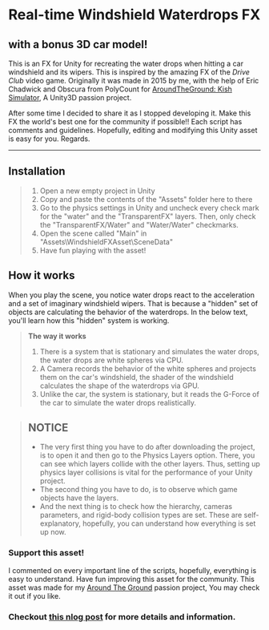 Real-time Windshield Waterdrops FX
===================
with a bonus 3D car model!
-------------
This is an FX for Unity for recreating the water drops when hitting a car windshield and its wipers.
This is inspired by the amazing FX of the *Drive Club* video game. Originally it was made in 2015 by me, with the help of Eric Chadwick and Obscura from PolyCount for [AroundTheGround: Kish Simulator](http://AroundTheGround.tk), A Unity3D passion project.

After some time I decided to share it as I stopped developing it. Make this FX the world's best one for the community if possible!!
Each script has comments and guidelines. Hopefully, editing and modifying this Unity asset is easy for you. Regards.

----------

Installation
-------------
> 1. Open a new empty project in Unity
> 2. Copy and paste the contents of the "Assets" folder here to there
> 3. Go to the physics settings in Unity and uncheck every check mark for the "water" and the "TransparentFX" layers. Then, only check the "TransparentFX/Water" and "Water/Water" checkmarks.
> 4. Open the scene called "Main" in "Assets\WindshieldFXAsset\SceneData"
> 5. Have fun playing with the asset!

How it works
-------------

When you play the scene, you notice water drops react to the acceleration and a set of imaginary windshield wipers.  That is because a "hidden" set of objects are calculating the behavior of the waterdrops. In the below text, you'll learn how this "hidden" system is working.

> **The way it works**
>
> 1. There is a system that is stationary and simulates the water drops, the water drops are white spheres via CPU.
> 2. A Camera records the behavior of the white spheres and projects them on the car's windshield, the shader of the windshield calculates the shape of the waterdrops via GPU.
> 3. Unlike the car, the system is stationary, but it reads the G-Force of the car to simulate the water drops realistically.

> ## NOTICE
>
> - The very first thing you have to do after downloading the project, is to open it and then go to the Physics Layers option. There, you can see which layers collide with the other layers. Thus, setting up physics layer collisions is vital for the performance of your Unity project.
> - The second thing you have to do, is to observe which game objects have the layers.
> - And the next thing is to check how the hierarchy, cameras parameters, and rigid-body collision types are set. These are self-explanatory, hopefully, you can understand how everything is set up now.

### Support this asset!

  I commented on every important line of the scripts, hopefully, everything is easy to understand. Have fun improving this asset for the community.
  This asset was made for my [Around The Ground](http://AroundTheGround.TK) passion project, You may check it out if you like.
  
### Checkout [this nlog post](http://project92.ir/driveclub-water-drops-effect-unity3d-318/) for more details and information.
